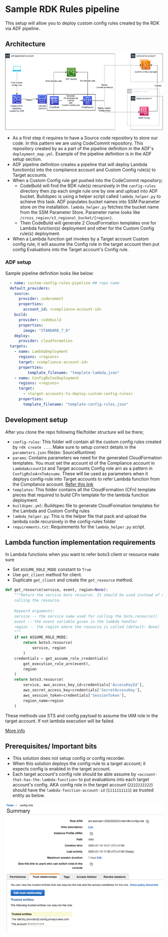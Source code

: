# Sample RDK Rules pipeline

This setup will allow you to deploy custom config rules created by the RDK via
ADF pipeline.

## Architecture

![Architecture](./meta/custom-configs.png)

- As a first step it requires to have a Source code repository to store our
  code. In this pattern we are using CodeCommit repository. This repository
  created by as a part of the pipeline definition in the ADF's
  `deployment_map.yml`. Example of the pipeline definition is in the ADF setup
  section.
- ADF pipeline definition creates a pipeline that will deploy Lambda function(s)
  into the compliance account and Custom Config rule(s) to Target accounts.
- When a Custom Config rule get pushed into the CodeCommit repository;
  - CodeBuild will find the RDK rule(s) recursively in the `config-rules`
    directory then zip each single rule one by one and upload into ADF bucket.
    Buildspec is using a helper script called `lambda_helper.py` to achieve
    this task. ADF populates bucket names into SSM Parameter store on the
    installation. `lambda_helper.py` fetches the bucket name from the SSM
    Parameter Store. Parameter name looks like
    `/cross_region/s3_regional_bucket/{region}`.
  - Then CodeBuild will generate 2 CloudFormation templates one for Lambda
    function(s) deployment and other for the Custom Config rule(s) deployment.
- When a Lambda function get invokes by a Target account Custom config rule; it
  will assume the Config role in the target account then put config Evaluations
  into the Target account's Config rule.

### ADF setup

Sample pipeline definition looks like below:

```yaml
  - name: custom-config-rules-pipeline ## repo name
  default_providers:
    source:
      provider: codecommit
      properties:
        account_id: <compliance-account-id>
    build:
      provider: codebuild
      properties:
        image: "STANDARD_7_0"
    deploy:
      provider: cloudformation
  targets:
    - name: LambdaDeployment
      regions: <regions>
      target: <compliance-account-id>
      properties:
          template_filename: "template-lambda.json"
    - name: ConfigRulesDeployment
      regions: <regions>
      target:
        - <target-accounts-to-deploy-custom-config-rules>
      properties:
        template_filename: "template-config-rules.json"
```

## Development setup

After you clone the repo following file/folder structure will be there;

- `config-rules`: This folder will contain all the custom config rules created
  by `rdk create ...`. Make sure to setup correct details in the
  `parameters.json` file(ex: SourceRuntime)
- `params`: Contains parameters we need for the generated CloudFormation
  templates. You must set the account id of the Compliance account in
  `LambdaAccountId` and Target accounts Config role arn as a pattern in
  `ConfigRoleArnToAssume`. These will be used as parameters when it deploys
  config-rule into Target accounts to refer Lambda function from the Compliance
  account. [Refer this
  link](../../docs/user-guide.md#cloudformation-parameters-and-tagging)
- `templates`: This folder contains all the CloudFormation (CFn) template pieces
  that required to build CFn template for the lambda function deployment.
- `buildspec.yml`: Buildspec file to generate CloudFormation templates for the
  Lambda and Custom Config rules
- `lambda_helper.py`: This is the helper file that pack and upload the lambda
  code recursively in the config-rules folder
- `requirements.txt`: Requirements for the `lambda_helper.py` script.

## Lambda function implementation requirements

In Lambda functions when you want to refer boto3 client or resource make sure

- Set `ASSUME_ROLE_MODE` constant to `True`
- Use `get_client` method for client.
- Duplicate `get_client` and create the `get_resource` method.

```py
def get_resource(service, event, region=None):
    """Return the service boto resource. It should be used instead of directly
    calling the resource.

    Keyword arguments:
    service -- the service name used for calling the boto.resource()
    event -- the event variable given in the lambda handler
    region -- the region where the resource is called (default: None)
    """
    if not ASSUME_ROLE_MODE:
        return boto3.resource(
            service, region
        )
    credentials = get_assume_role_credentials(
        get_execution_role_arn(event),
        region
    )
    return boto3.resource(
        service, aws_access_key_id=credentials['AccessKeyId'],
        aws_secret_access_key=credentials['SecretAccessKey'],
        aws_session_token=credentials['SessionToken'],
        region_name=region
    )
```

These methods use STS and config payload to assume the IAM role in the target
account. If not lambda execution will be failed.

[More info](https://aws.amazon.com/blogs/mt/aws-config-rdk-multi-account-and-multi-region-deployment/)

## Prerequisites/ Important bits

- This solution does not setup config or config recorder.
- When this solution deploys the config-rule to a target account; it expects
  config is enabled in the target account.
- Each target account's config role should be able assume by
  `<account-that-has-the-lambda-function>` to put evaluations into each target
  account's config. AKA config role in the target account (`2222222222`) should
  have the `lambda-function-account-id` (`1111111111`) as trusted entity as
  below.

![Trusted entity](./meta/lambda-account-id-trusted-entity.png)
